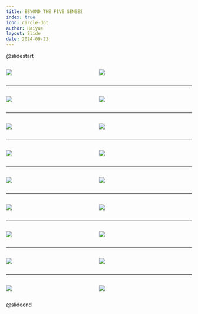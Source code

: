 ```yaml
---
title: BEYOND THE FIVE SENSES
index: true
icon: circle-dot
author: Haiyue
layout: Slide
date: 2024-09-23
---
```

 
@slidestart

<div style="display:flex">
<div style="flex:1">

![](https://raw.githubusercontent.com/yclord/reading/refs/heads/master/english/Level-N/BEYOND%20THE%20FIVE%20SENSES/001.webp)
</div>
<div style="flex:1">

![](https://raw.githubusercontent.com/yclord/reading/refs/heads/master/english/Level-N/BEYOND%20THE%20FIVE%20SENSES/002.webp)
</div>
</div>

---

<div style="display:flex">
<div style="flex:1">

![](https://raw.githubusercontent.com/yclord/reading/refs/heads/master/english/Level-N/BEYOND%20THE%20FIVE%20SENSES/003.webp)
</div>
<div style="flex:1">

![](https://raw.githubusercontent.com/yclord/reading/refs/heads/master/english/Level-N/BEYOND%20THE%20FIVE%20SENSES/004.webp)
</div>
</div>

---

<div style="display:flex">
<div style="flex:1">

![](https://raw.githubusercontent.com/yclord/reading/refs/heads/master/english/Level-N/BEYOND%20THE%20FIVE%20SENSES/005.webp)
</div>
<div style="flex:1">

![](https://raw.githubusercontent.com/yclord/reading/refs/heads/master/english/Level-N/BEYOND%20THE%20FIVE%20SENSES/006.webp)
</div>
</div>

---

<div style="display:flex">
<div style="flex:1">

![](https://raw.githubusercontent.com/yclord/reading/refs/heads/master/english/Level-N/BEYOND%20THE%20FIVE%20SENSES/007.webp)
</div>
<div style="flex:1">

![](https://raw.githubusercontent.com/yclord/reading/refs/heads/master/english/Level-N/BEYOND%20THE%20FIVE%20SENSES/008.webp)
</div>
</div>

---

<div style="display:flex">
<div style="flex:1">

![](https://raw.githubusercontent.com/yclord/reading/refs/heads/master/english/Level-N/BEYOND%20THE%20FIVE%20SENSES/009.webp)
</div>
<div style="flex:1">

![](https://raw.githubusercontent.com/yclord/reading/refs/heads/master/english/Level-N/BEYOND%20THE%20FIVE%20SENSES/010.webp)
</div>
</div>

---

<div style="display:flex">
<div style="flex:1">

![](https://raw.githubusercontent.com/yclord/reading/refs/heads/master/english/Level-N/BEYOND%20THE%20FIVE%20SENSES/011.webp)
</div>
<div style="flex:1">

![](https://raw.githubusercontent.com/yclord/reading/refs/heads/master/english/Level-N/BEYOND%20THE%20FIVE%20SENSES/012.webp)
</div>
</div>

---

<div style="display:flex">
<div style="flex:1">

![](https://raw.githubusercontent.com/yclord/reading/refs/heads/master/english/Level-N/BEYOND%20THE%20FIVE%20SENSES/013.webp)
</div>
<div style="flex:1">

![](https://raw.githubusercontent.com/yclord/reading/refs/heads/master/english/Level-N/BEYOND%20THE%20FIVE%20SENSES/014.webp)
</div>
</div>

---

<div style="display:flex">
<div style="flex:1">

![](https://raw.githubusercontent.com/yclord/reading/refs/heads/master/english/Level-N/BEYOND%20THE%20FIVE%20SENSES/015.webp)
</div>
<div style="flex:1">

![](https://raw.githubusercontent.com/yclord/reading/refs/heads/master/english/Level-N/BEYOND%20THE%20FIVE%20SENSES/016.webp)
</div>
</div>

---

<div style="display:flex">
<div style="flex:1">

![](https://raw.githubusercontent.com/yclord/reading/refs/heads/master/english/Level-N/BEYOND%20THE%20FIVE%20SENSES/017.webp)
</div>
<div style="flex:1">

![](https://raw.githubusercontent.com/yclord/reading/refs/heads/master/english/Level-N/BEYOND%20THE%20FIVE%20SENSES/018.webp)
</div>
</div>

@slideend